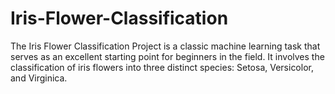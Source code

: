 # Iris-Flower-Classification
The Iris Flower Classification Project is a classic machine learning task that serves as an excellent starting point for beginners in the field. It involves the classification of iris flowers into three distinct species: Setosa, Versicolor, and Virginica.
